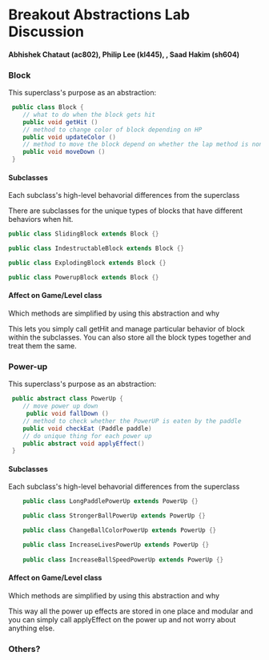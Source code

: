 # Breakout Abstractions Lab Discussion
#### Abhishek Chataut (ac802), Philip Lee (kl445), , Saad Hakim (sh604)


### Block

This superclass's purpose as an abstraction:
```java
 public class Block {
    // what to do when the block gets hit
    public void getHit ()
    // method to change color of block depending on HP
    public void updateColor ()
    // method to move the block depend on whether the lap method is non zero
    public void moveDown ()
 }
```

#### Subclasses
Each subclass's high-level behavorial differences from the superclass

There are subclasses for the unique types of blocks that have different behaviors when hit.
```java
public class SlidingBlock extends Block {}

public class IndestructableBlock extends Block {}

public class ExplodingBlock extends Block {}

public class PowerupBlock extends Block {}

```
#### Affect on Game/Level class

Which methods are simplified by using this abstraction and why

This lets you simply call getHit and manage particular behavior of block within the subclasses. You can also 
store all the block types together and treat them the same.

### Power-up

This superclass's purpose as an abstraction:
```java
 public abstract class PowerUp {
    // move power up down
     public void fallDown ()
    // method to check whether the PowerUP is eaten by the paddle
    public void checkEat (Paddle paddle)
    // do unique thing for each power up
    public abstract void applyEffect()
 }
```

#### Subclasses

Each subclass's high-level behavorial differences from the superclass
```java
    public class LongPaddlePowerUp extends PowerUp {}

    public class StrongerBallPowerUp extends PowerUp {}

    public class ChangeBallColorPowerUp extends PowerUp {}

    public class IncreaseLivesPowerUp extends PowerUp {}
    
    public class IncreaseBallSpeedPowerUp extends PowerUp {}

```

#### Affect on Game/Level class

Which methods are simplified by using this abstraction and why

This way all the power up effects are stored in one place and modular and you can simply call applyEffect on 
the power up and not worry about anything else.



### Others?
